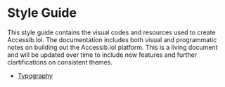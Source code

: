 # Style Guide

This style guide contains the visual codes and resources used to create Accessib.lol. The documentation includes both visual and programmatic notes on building out the Accessib.lol platform. This is a living document and will be updated over time to include new features and further clartifications on consistent themes.

- [Typography](typography.md)